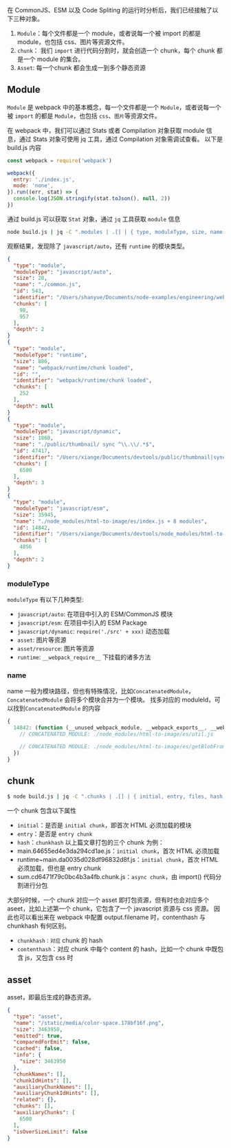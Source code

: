 在 CommonJS、ESM 以及 Code Spliting 的运行时分析后，我们已经接触了以下三种对象。

1. `Module`：每个文件都是一个 module，或者说每一个被 import 的都是 module，也包括 css、图片等资源文件。
2. `chunk`： 我们 `import` 进行代码分割时，就会创造一个 chunk，每个 chunk 都是一个 module 的集合。
3. `Asset`: 每一个chunk 都会生成一到多个静态资源

## Module

`Module` 是 webpack 中的基本概念，每一个文件都是一个 `Module`，或者说每一个被 `import` 的都是 `Module`，也包括 `css`、`图片`等资源文件。

在 webpack 中，我们可以通过 Stats 或者 Compilation 对象获取 module 信息，通过 Stats 对象可使用 jq 工具，通过 Compilation 对象需调试查看。
以下是 build.js 内容

```js
const webpack = require('webpack')

webpack({
  entry: './index.js',
  mode: 'none',
}).run((err, stat) => {
  console.log(JSON.stringify(stat.toJson(), null, 2))
})
```

通过 build.js 可以获取 `Stat` 对象，通过 `jq` 工具获取 `module` 信息

```bash
node build.js | jq -C ".modules | .[] | { type, moduleType, size, name, id, identifier, chunks, depth }" | less
```

观察结果，发现除了 `javascript/auto`，还有 `runtime` 的模块类型。

```json
{
  "type": "module",
  "moduleType": "javascript/auto",
  "size": 28,
  "name": "./common.js",
  "id": 543,
  "identifier": "/Users/shanyue/Documents/node-examples/engineering/webpack/code-spliting-2/common.js",
  "chunks": [
    98,
    957
  ],
  "depth": 2
}
{
  "type": "module",
  "moduleType": "runtime",
  "size": 886,
  "name": "webpack/runtime/chunk loaded",
  "id": "",
  "identifier": "webpack/runtime/chunk loaded",
  "chunks": [
    252
  ],
  "depth": null
}
{
  "type": "module",
  "moduleType": "javascript/dynamic",
  "size": 1868,
  "name": "./public/thumbnail/ sync ^\\.\\/.*$",
  "id": 47417,
  "identifier": "/Users/xiange/Documents/devtools/public/thumbnail|sync|/^\\.\\/.*$/",
  "chunks": [
    6500
  ],
  "depth": 3
}
{
  "type": "module",
  "moduleType": "javascript/esm",
  "size": 35945,
  "name": "./node_modules/html-to-image/es/index.js + 8 modules",
  "id": 14842,
  "identifier": "/Users/xiange/Documents/devtools/node_modules/html-to-image/es/index.js|64e6f4d5d2e67654",
  "chunks": [
    4856
  ],
  "depth": 2
}
```

### moduleType

`moduleType` 有以下几种类型:
- `javascript/auto`: 在项目中引入的 ESM/CommonJS 模块
- `javascript/esm`: 在项目中引入的 ESM Package
- `javascript/dynamic`: `require('./src' + xxx)` 动态加载
- `asset`: 图片等资源
- `asset/resource`: 图片等资源
- `runtime`: `__webpack_require__` 下挂载的诸多方法

### name

name 一般为模块路径，但也有特殊情况，比如`ConcatenatedModule`，`ConcatenatedModule` 会将多个模块合并为一个模块。
找多对应的 moduleId，可以找到`ConcatenatedModule` 的内容
  
```js
{
  14842: (function (__unused_webpack_module, __webpack_exports__, __webpack_require__) {
    // CONCATENATED MODULE: ./node_modules/html-to-image/es/util.js

    // CONCATENATED MODULE: ./node_modules/html-to-image/es/getBlobFromURL.js
  })
}
```

## chunk

```bash
$ node build.js | jq -C ".chunks | .[] | { initial, entry, files, hash, id, children, names, sizes }" | less
```

一个 chunk 包含以下属性
- `initial`：是否是 `initial chunk`，即首次 HTML 必须加载的模块
- `entry`：是否是 `entry chunk`
- `hash`：`chunkhash`
以上篇文章打包的三个 chunk 为例：
- main.64655ed4e3da294cd1ae.js：`initial chunk`，首次 HTML 必须加载
- runtime~main.da0035d028df96832d8f.js：`initial chunk`，首次 HTML 必须加载，但也是 entry chunk
- sum.cd6471f79c0bc4b3a4fb.chunk.js：`async chunk`，由 import() 代码分割进行分包


大部分时候，一个 chunk 对应一个 asset 即打包资源，但有时也会对应多个 aseet，比如上述第一个 chunk，它包含了一个 javascript 资源与 css 资源。
因此也可以看出来在 webpack 中配置 output.filename 时，contenthash 与 chunkhash 有何区别。
- `chunkhash：对应` chunk 的 hash
- `contenthash`：对应 chunk 中每个 content 的 hash，比如一个 chunk 中既包含 js，又包含 css 时


## asset

asset，即最后生成的静态资源。

```json
{
  "type": "asset",
  "name": "/static/media/color-space.178bf16f.png",
  "size": 3463950,
  "emitted": true,
  "comparedForEmit": false,
  "cached": false,
  "info": {
    "size": 3463950
  },
  "chunkNames": [],
  "chunkIdHints": [],
  "auxiliaryChunkNames": [],
  "auxiliaryChunkIdHints": [],
  "related": {},
  "chunks": [],
  "auxiliaryChunks": [
    6500
  ],
  "isOverSizeLimit": false
}
```